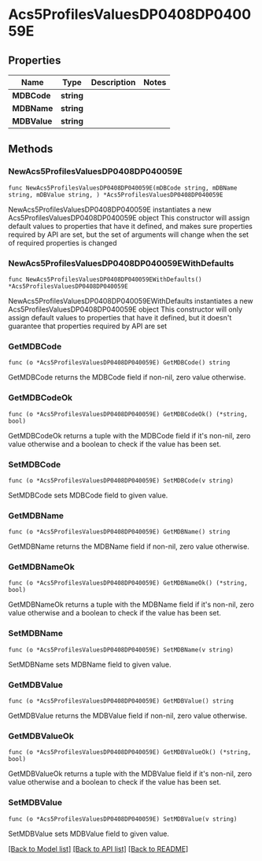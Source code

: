 # Acs5ProfilesValuesDP0408DP040059E

## Properties

Name | Type | Description | Notes
------------ | ------------- | ------------- | -------------
**MDBCode** | **string** |  | 
**MDBName** | **string** |  | 
**MDBValue** | **string** |  | 

## Methods

### NewAcs5ProfilesValuesDP0408DP040059E

`func NewAcs5ProfilesValuesDP0408DP040059E(mDBCode string, mDBName string, mDBValue string, ) *Acs5ProfilesValuesDP0408DP040059E`

NewAcs5ProfilesValuesDP0408DP040059E instantiates a new Acs5ProfilesValuesDP0408DP040059E object
This constructor will assign default values to properties that have it defined,
and makes sure properties required by API are set, but the set of arguments
will change when the set of required properties is changed

### NewAcs5ProfilesValuesDP0408DP040059EWithDefaults

`func NewAcs5ProfilesValuesDP0408DP040059EWithDefaults() *Acs5ProfilesValuesDP0408DP040059E`

NewAcs5ProfilesValuesDP0408DP040059EWithDefaults instantiates a new Acs5ProfilesValuesDP0408DP040059E object
This constructor will only assign default values to properties that have it defined,
but it doesn't guarantee that properties required by API are set

### GetMDBCode

`func (o *Acs5ProfilesValuesDP0408DP040059E) GetMDBCode() string`

GetMDBCode returns the MDBCode field if non-nil, zero value otherwise.

### GetMDBCodeOk

`func (o *Acs5ProfilesValuesDP0408DP040059E) GetMDBCodeOk() (*string, bool)`

GetMDBCodeOk returns a tuple with the MDBCode field if it's non-nil, zero value otherwise
and a boolean to check if the value has been set.

### SetMDBCode

`func (o *Acs5ProfilesValuesDP0408DP040059E) SetMDBCode(v string)`

SetMDBCode sets MDBCode field to given value.


### GetMDBName

`func (o *Acs5ProfilesValuesDP0408DP040059E) GetMDBName() string`

GetMDBName returns the MDBName field if non-nil, zero value otherwise.

### GetMDBNameOk

`func (o *Acs5ProfilesValuesDP0408DP040059E) GetMDBNameOk() (*string, bool)`

GetMDBNameOk returns a tuple with the MDBName field if it's non-nil, zero value otherwise
and a boolean to check if the value has been set.

### SetMDBName

`func (o *Acs5ProfilesValuesDP0408DP040059E) SetMDBName(v string)`

SetMDBName sets MDBName field to given value.


### GetMDBValue

`func (o *Acs5ProfilesValuesDP0408DP040059E) GetMDBValue() string`

GetMDBValue returns the MDBValue field if non-nil, zero value otherwise.

### GetMDBValueOk

`func (o *Acs5ProfilesValuesDP0408DP040059E) GetMDBValueOk() (*string, bool)`

GetMDBValueOk returns a tuple with the MDBValue field if it's non-nil, zero value otherwise
and a boolean to check if the value has been set.

### SetMDBValue

`func (o *Acs5ProfilesValuesDP0408DP040059E) SetMDBValue(v string)`

SetMDBValue sets MDBValue field to given value.



[[Back to Model list]](../README.md#documentation-for-models) [[Back to API list]](../README.md#documentation-for-api-endpoints) [[Back to README]](../README.md)


